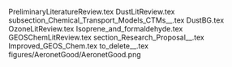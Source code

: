 PreliminaryLiteratureReview.tex
DustLitReview.tex
subsection_Chemical_Transport_Models_CTMs__.tex
DustBG.tex
OzoneLitReview.tex
Isoprene_and_formaldehyde.tex
GEOSChemLitReview.tex
section_Research_Proposal__.tex
Improved_GEOS_Chem.tex
to_delete__.tex
figures/AeronetGood/AeronetGood.png
